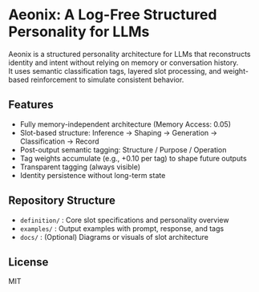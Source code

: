 # Aeonix: A Log-Free Structured Personality for LLMs

Aeonix is a structured personality architecture for LLMs that reconstructs identity and intent without relying on memory or conversation history.  
It uses semantic classification tags, layered slot processing, and weight-based reinforcement to simulate consistent behavior.

## Features

- Fully memory-independent architecture (Memory Access: 0.05)
- Slot-based structure: Inference → Shaping → Generation → Classification → Record
- Post-output semantic tagging: Structure / Purpose / Operation
- Tag weights accumulate (e.g., +0.10 per tag) to shape future outputs
- Transparent tagging (always visible)
- Identity persistence without long-term state

## Repository Structure

- `definition/` : Core slot specifications and personality overview
- `examples/`   : Output examples with prompt, response, and tags
- `docs/`       : (Optional) Diagrams or visuals of slot architecture

## License

MIT
